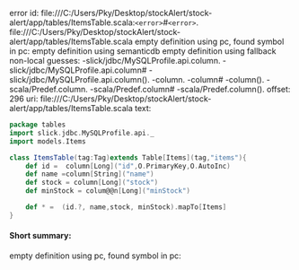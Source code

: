 error id: file:///C:/Users/Pky/Desktop/stockAlert/stock-alert/app/tables/ItemsTable.scala:`<error>`#`<error>`.
file:///C:/Users/Pky/Desktop/stockAlert/stock-alert/app/tables/ItemsTable.scala
empty definition using pc, found symbol in pc: 
empty definition using semanticdb
empty definition using fallback
non-local guesses:
	 -slick/jdbc/MySQLProfile.api.column.
	 -slick/jdbc/MySQLProfile.api.column#
	 -slick/jdbc/MySQLProfile.api.column().
	 -column.
	 -column#
	 -column().
	 -scala/Predef.column.
	 -scala/Predef.column#
	 -scala/Predef.column().
offset: 296
uri: file:///C:/Users/Pky/Desktop/stockAlert/stock-alert/app/tables/ItemsTable.scala
text:
```scala
package tables
import slick.jdbc.MySQLProfile.api._
import models.Items

class ItemsTable(tag:Tag)extends Table[Items](tag,"items"){
    def id =  column[Long]("id",O.PrimaryKey,O.AutoInc)
    def name =column[String]("name")
    def stock = column[Long]("stock")
    def minStock = colum@@n[Long]("minStock")

    def * =  (id.?, name,stock, minStock).mapTo[Items]
}
```


#### Short summary: 

empty definition using pc, found symbol in pc: 